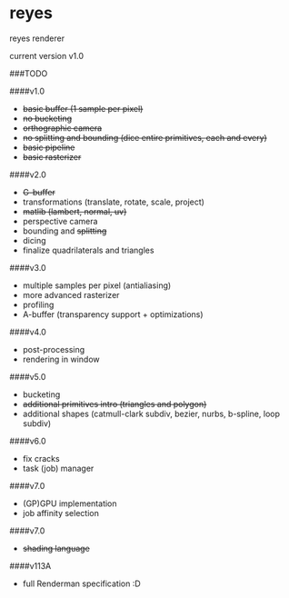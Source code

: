 # reyes
reyes renderer

current version v1.0

###TODO

####v1.0

- ~~basic buffer (1 sample per pixel)~~
- ~~no bucketing~~
- ~~orthographic camera~~
- ~~no splitting and bounding (dice entire primitives, each and every)~~
- ~~basic pipeline~~
- ~~basic rasterizer~~

####v2.0

- ~~G-buffer~~
- transformations (translate, rotate, scale, project)
- ~~matlib (lambert, normal, uv)~~
- perspective camera
- bounding and ~~splitting~~
- dicing
- finalize quadrilaterals and triangles

####v3.0

- multiple samples per pixel (antialiasing)
- more advanced rasterizer
- profiling
- A-buffer (transparency support + optimizations)

####v4.0

- post-processing
- rendering in window

####v5.0

- bucketing
- ~~additional primitives intro (triangles and polygon)~~
- additional shapes (catmull-clark subdiv, bezier, nurbs, b-spline, loop subdiv)

####v6.0

- fix cracks
- task (job) manager

####v7.0

- (GP)GPU implementation
- job affinity selection

####v7.0

- ~~shading language~~

####v113A

- full Renderman specification :D
